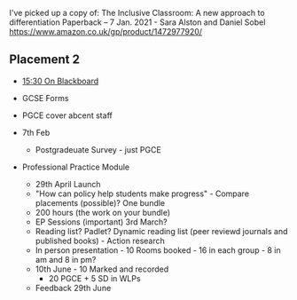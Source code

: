 
I've picked up a copy of:
The Inclusive Classroom: A new approach to differentiation Paperback – 7 Jan. 2021 - Sara Alston and Daniel Sobel
https://www.amazon.co.uk/gp/product/1472977920/



Placement 2
-----------

* [15:30 On Blackboard](https://learn.canterbury.ac.uk/webapps/blackboard/content/listContent.jsp?course_id=_17992_1&content_id=_3148956_1&mode=reset)

* GCSE Forms
* PGCE cover abcent staff
* 7th Feb
    * Postgradeuate Survey - just PGCE

* Professional Practice Module
    * 29th April Launch
    * "How can policy help students make progress" - Compare placements (possible)? One bundle
    * 200 hours (the work on your bundle)
    * EP Sessions (important) 3rd March?
    * Reading list? Padlet? Dynamic reading list (peer reviewd journals and published books) - Action research
    * In person presentation - 10 Rooms booked - 16 in each group - 8 in am and 8 in pm?
    * 10th June - 10 Marked and recorded
        * 20 PGCE + 5 SD in WLPs
    * Feedback 29th June